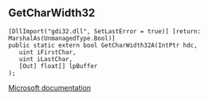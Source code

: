 ## GetCharWidth32

```
[DllImport("gdi32.dll", SetLastError = true)] [return: MarshalAs(UnmanagedType.Bool)]
public static extern bool GetCharWidth32A(IntPtr hdc,
   uint iFirstChar,
   uint iLastChar,
   [Out] float[] lpBuffer
);
```

[Microsoft documentation](https://docs.microsoft.com/en-us/windows/win32/api/wingdi/nf-wingdi-getcharwidth32a)
